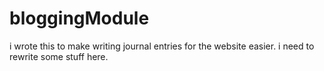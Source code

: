 # bloggingModule
i wrote this to make writing journal entries for the website easier. i need to rewrite some stuff here.
